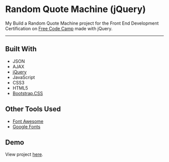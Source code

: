 # Random Quote Machine (jQuery)

My Build a Random Quote Machine project for the Front End Development Certification on [Free Code Camp](https://www.freecodecamp.org) made with jQuery.

---

## Built With
* JSON
* AJAX
* [jQuery](https://jquery.com)
* JavaScript
* CSS3
* HTML5
* [Bootstrap.CSS](http://getbootstrap.com/css)

## Other Tools Used
* [Font Awesome](http://fontawesome.io)
* [Google Fonts](https://fonts.google.com)

## Demo

View project [here](https://autumnchris.github.io/random-quote-machine-jquery).
